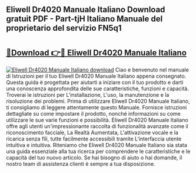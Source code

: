 ## Eliwell Dr4020 Manuale Italiano Download gratuit PDF - Part-tjH Italiano Manuale del proprietario del servizio FN5q1

# <h2><a href="http://dfg59d2.blite.top/?on=Eliwell+Dr4020+Manuale+Italiano">🔗Download 👉🔴 Eliwell Dr4020 Manuale Italiano</a></h2>

[![Eliwell Dr4020 Manuale Italiano download](https://i.imgur.com/lujVjoI.png)](http://dfg59d2.blite.top/?on=Eliwell+Dr4020+Manuale+Italiano)
Ciao e benvenuto nel manuale di Istruzioni per il tuo Eliwell Dr4020 Manuale Italiano appena consegnato. Questa guida è progettata per aiutarti a iniziare con il tuo prodotto e darti una conoscenza approfondita delle sue caratteristiche, funzioni e capacità. Troverai le istruzioni per L'installazione, L'uso, la manutenzione e la risoluzione dei problemi. Prima di utilizzare Eliwell Dr4020 Manuale Italiano, ti consigliamo di leggere attentamente questo Manuale. Fornisce istruzioni dettagliate su come impostare il prodotto, nonché informazioni su come utilizzare le sue varie funzioni e possibilità. Eliwell Dr4020 Manuale Italiano offre agli utenti un'impressionante raccolta di funzionalità avanzate come il riconoscimento facciale, La Realtà Aumentata, L'attivazione vocale e la ricarica senza fili, tutte facilmente accessibili tramite L'interfaccia utente intuitiva e intuitiva. Riteniamo che Eliwell Dr4020 Manuale Italiano sia stata una guida essenziale alla tua ricerca per comprendere le caratteristiche e le capacità del tuo nuovo articolo. Se hai bisogno di aiuto o hai domande, il nostro team di assistenza clienti è sempre a tua disposizione.
